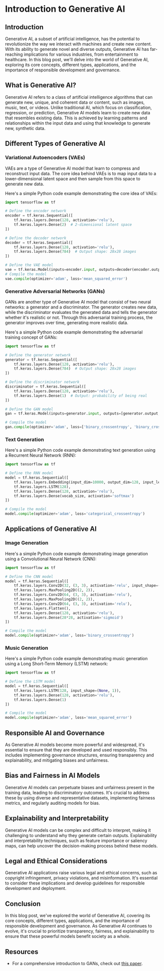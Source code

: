 **Introduction to Generative AI**
==============================

**Introduction**
---------------

Generative AI, a subset of artificial intelligence, has the potential to revolutionize the way we interact with machines and create new content. With its ability to generate novel and diverse outputs, Generative AI has far-reaching implications for various industries, from entertainment to healthcare. In this blog post, we'll delve into the world of Generative AI, exploring its core concepts, different types, applications, and the importance of responsible development and governance.

**What is Generative AI?**
-------------------------

Generative AI refers to a class of artificial intelligence algorithms that can generate new, unique, and coherent data or content, such as images, music, text, or videos. Unlike traditional AI, which focus on classification, regression, or prediction, Generative AI models learn to create new data that resembles existing data. This is achieved by learning patterns and relationships within the input data and using that knowledge to generate new, synthetic data.

**Different Types of Generative AI**
-----------------------------------

### **Variational Autoencoders (VAEs)**

VAEs are a type of Generative AI model that learn to compress and reconstruct input data. The core idea behind VAEs is to map input data to a lower-dimensional latent space and then sample from this space to generate new data.

Here's a simple Python code example demonstrating the core idea of VAEs:
```python
import tensorflow as tf

# Define the encoder network
encoder = tf.keras.Sequential([
    tf.keras.layers.Dense(128, activation='relu'),
    tf.keras.layers.Dense(2)  # 2-dimensional latent space
])

# Define the decoder network
decoder = tf.keras.Sequential([
    tf.keras.layers.Dense(128, activation='relu'),
    tf.keras.layers.Dense(784)  # Output shape: 28x28 images
])

# Define the VAE model
vae = tf.keras.Model(inputs=encoder.input, outputs=decoder(encoder.output))
# Compile the model
vae.compile(optimizer='adam', loss='mean_squared_error')
```

### **Generative Adversarial Networks (GANs)**

GANs are another type of Generative AI model that consist of two neural networks: a generator and a discriminator. The generator creates new data, while the discriminator evaluates the generated data and tells the generator whether it's realistic or not. Through this adversarial training process, the generator improves over time, generating more realistic data.

Here's a simple Python code example demonstrating the adversarial training concept of GANs:
```python
import tensorflow as tf

# Define the generator network
generator = tf.keras.Sequential([
    tf.keras.layers.Dense(128, activation='relu'),
    tf.keras.layers.Dense(784)  # Output shape: 28x28 images
])

# Define the discriminator network
discriminator = tf.keras.Sequential([
    tf.keras.layers.Dense(128, activation='relu'),
    tf.keras.layers.Dense(1)  # Output: probability of being real
])

# Define the GAN model
gan = tf.keras.Model(inputs=generator.input, outputs=[generator.output, discriminator(generator.output)])

# Compile the model
gan.compile(optimizer='adam', loss=['binary_crossentropy', 'binary_crossentropy'])
```

### **Text Generation**

Here's a simple Python code example demonstrating text generation using a Recurrent Neural Network (RNN):
```python
import tensorflow as tf

# Define the RNN model
model = tf.keras.Sequential([
    tf.keras.layers.Embedding(input_dim=10000, output_dim=128, input_length=max_length),
    tf.keras.layers.LSTM(128),
    tf.keras.layers.Dense(128, activation='relu'),
    tf.keras.layers.Dense(vocab_size, activation='softmax')
])

# Compile the model
model.compile(optimizer='adam', loss='categorical_crossentropy')
```

**Applications of Generative AI**
---------------------------------

### **Image Generation**

Here's a simple Python code example demonstrating image generation using a Convolutional Neural Network (CNN):
```python
import tensorflow as tf

# Define the CNN model
model = tf.keras.Sequential([
    tf.keras.layers.Conv2D(32, (3, 3), activation='relu', input_shape=(28, 28, 1)),
    tf.keras.layers.MaxPooling2D((2, 2)),
    tf.keras.layers.Conv2D(64, (3, 3), activation='relu'),
    tf.keras.layers.MaxPooling2D((2, 2)),
    tf.keras.layers.Conv2D(64, (3, 3), activation='relu'),
    tf.keras.layers.Flatten(),
    tf.keras.layers.Dense(128, activation='relu'),
    tf.keras.layers.Dense(28*28, activation='sigmoid')
])

# Compile the model
model.compile(optimizer='adam', loss='binary_crossentropy')
```

### **Music Generation**

Here's a simple Python code example demonstrating music generation using a Long Short-Term Memory (LSTM) network:
```python
import tensorflow as tf

# Define the LSTM model
model = tf.keras.Sequential([
    tf.keras.layers.LSTM(128, input_shape=(None, 1)),
    tf.keras.layers.Dense(128, activation='relu'),
    tf.keras.layers.Dense(1)
])

# Compile the model
model.compile(optimizer='adam', loss='mean_squared_error')
```

**Responsible AI and Governance**
---------------------------------

As Generative AI models become more powerful and widespread, it's essential to ensure that they are developed and used responsibly. This includes implementing governance structures, ensuring transparency and explainability, and mitigating biases and unfairness.

**Bias and Fairness in AI Models**
---------------------------------

Generative AI models can perpetuate biases and unfairness present in the training data, leading to discriminatory outcomes. It's crucial to address these by using diverse and representative datasets, implementing fairness metrics, and regularly auditing models for bias.

**Explainability and Interpretability**
-------------------------------------

Generative AI models can be complex and difficult to interpret, making it challenging to understand why they generate certain outputs. Explainability and interpretability techniques, such as feature importance or saliency maps, can help uncover the decision-making process behind these models.

**Legal and Ethical Considerations**
-------------------------------------

Generative AI applications raise various legal and ethical concerns, such as copyright infringement, privacy violations, and misinformation. It's essential to consider these implications and develop guidelines for responsible development and deployment.

**Conclusion**
--------------

In this blog post, we've explored the world of Generative AI, covering its core concepts, different types, applications, and the importance of responsible development and governance. As Generative AI continues to evolve, it's crucial to prioritize transparency, fairness, and explainability to ensure that these powerful models benefit society as a whole.

**Resources**
-------------

* For a comprehensive introduction to GANs, check out [this paper](https://arxiv.org/abs/1406.2661).
